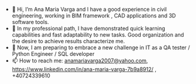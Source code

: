 - 👋 Hi, I’m Ana Maria Varga and I have a good experience in civil engineering, working in BIM framework , CAD applications and 3D software tools.
- 👀 In my professional path, I have demonstrated quick learning capabilities and fast adaptability to new tasks. Good organization and the desire to achieve results characterize me.
- 🌱 Now, I am preparing to embrace a new challenge in IT as a QA tester / Python Engineer / SQL developer 
- 📫 How to reach me: anamariavarga2007@yahoo.com, https://www.linkedin.com/in/ana-maria-varga-7b9a8912/ , +40724339610

<!---
anamariavarga/anamariavarga is a ✨ special ✨ repository because its `README.md` (this file) appears on your GitHub profile.
You can click the Preview link to take a look at your changes.
--->
